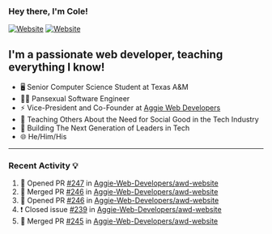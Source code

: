 ### Hey there, I'm Cole!

[![Website](https://img.shields.io/website?label=aggiedevelopers.com&style=for-the-badge&url=https%3A%2F%2Faggiedevelopers.com)](https://aggiedevelopers.com)
[![Website](https://img.shields.io/website?label=coledc.com&style=for-the-badge&url=https%3A%2F%2Fcoledc.com)](https://coledc.com)

## I'm a passionate web developer, teaching everything I know!

- 🖥️ Senior Computer Science Student at Texas A&M
- 🏳️‍🌈 Pansexual Software Engineer
- ⚡ Vice-President and Co-Founder at [Aggie Web Developers](https://www.aggiedevelopers.com)
- 💙 Teaching Others About the Need for Social Good in the Tech Industry
- 🚀 Building The Next Generation of Leaders in Tech
- 🌐 He/Him/His

---

### Recent Activity 💡

<!--START_SECTION:activity-->

1. 💪 Opened PR [#247](https://github.com/Aggie-Web-Developers/awd-website/pull/247) in [Aggie-Web-Developers/awd-website](https://github.com/Aggie-Web-Developers/awd-website)
2. 🎉 Merged PR [#246](https://github.com/Aggie-Web-Developers/awd-website/pull/246) in [Aggie-Web-Developers/awd-website](https://github.com/Aggie-Web-Developers/awd-website)
3. 💪 Opened PR [#246](https://github.com/Aggie-Web-Developers/awd-website/pull/246) in [Aggie-Web-Developers/awd-website](https://github.com/Aggie-Web-Developers/awd-website)
4. ❗️ Closed issue [#239](https://github.com/Aggie-Web-Developers/awd-website/issues/239) in [Aggie-Web-Developers/awd-website](https://github.com/Aggie-Web-Developers/awd-website)
5. 🎉 Merged PR [#245](https://github.com/Aggie-Web-Developers/awd-website/pull/245) in [Aggie-Web-Developers/awd-website](https://github.com/Aggie-Web-Developers/awd-website)
<!--END_SECTION:activity-->
